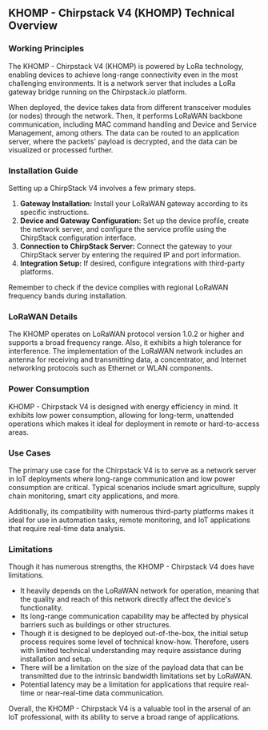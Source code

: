 ## KHOMP - Chirpstack V4 (KHOMP) Technical Overview

### Working Principles

The KHOMP - Chirpstack V4 (KHOMP) is powered by LoRa technology, enabling devices to achieve long-range connectivity even in the most challenging environments. It is a network server that includes a LoRa gateway bridge running on the Chirpstack.io platform.

When deployed, the device takes data from different transceiver modules (or nodes) through the network. Then, it performs LoRaWAN backbone communication, including MAC command handling and Device and Service Management, among others. The data can be routed to an application server, where the packets' payload is decrypted, and the data can be visualized or processed further.

### Installation Guide

Setting up a ChirpStack V4 involves a few primary steps.

1. **Gateway Installation:** Install your LoRaWAN gateway according to its specific instructions.
2. **Device and Gateway Configuration:** Set up the device profile, create the network server, and configure the service profile using the ChirpStack configuration interface.
3. **Connection to ChirpStack Server:** Connect the gateway to your ChirpStack server by entering the required IP and port information.
4. **Integration Setup:** If desired, configure integrations with third-party platforms.
   
Remember to check if the device complies with regional LoRaWAN frequency bands during installation.

### LoRaWAN Details

The KHOMP operates on LoRaWAN protocol version 1.0.2 or higher and supports a broad frequency range. Also, it exhibits a high tolerance for interference. The implementation of the LoRaWAN network includes an antenna for receiving and transmitting data, a concentrator, and Internet networking protocols such as Ethernet or WLAN components.

### Power Consumption

KHOMP - Chirpstack V4 is designed with energy efficiency in mind. It exhibits low power consumption, allowing for long-term, unattended operations which makes it ideal for deployment in remote or hard-to-access areas.

### Use Cases

The primary use case for the Chirpstack V4 is to serve as a network server in IoT deployments where long-range communication and low power consumption are critical. Typical scenarios include smart agriculture, supply chain monitoring, smart city applications, and more.

Additionally, its compatibility with numerous third-party platforms makes it ideal for use in automation tasks, remote monitoring, and IoT applications that require real-time data analysis.

### Limitations

Though it has numerous strengths, the KHOMP - Chirpstack V4 does have limitations.

- It heavily depends on the LoRaWAN network for operation, meaning that the quality and reach of this network directly affect the device's functionality.
- Its long-range communication capability may be affected by physical barriers such as buildings or other structures.
- Though it is designed to be deployed out-of-the-box, the initial setup process requires some level of technical know-how. Therefore, users with limited technical understanding may require assistance during installation and setup.
- There will be a limitation on the size of the payload data that can be transmitted due to the intrinsic bandwidth limitations set by LoRaWAN.
- Potential latency may be a limitation for applications that require real-time or near-real-time data communication.
   
Overall, the KHOMP - Chirpstack V4 is a valuable tool in the arsenal of an IoT professional, with its ability to serve a broad range of applications.